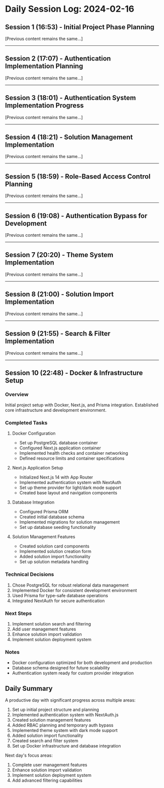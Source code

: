 # Daily Session Log: 2024-02-16

## Session 1 (16:53) - Initial Project Phase Planning

[Previous content remains the same...]

---

## Session 2 (17:07) - Authentication Implementation Planning

[Previous content remains the same...]

---

## Session 3 (18:01) - Authentication System Implementation Progress

[Previous content remains the same...]

---

## Session 4 (18:21) - Solution Management Implementation

[Previous content remains the same...]

---

## Session 5 (18:59) - Role-Based Access Control Planning

[Previous content remains the same...]

---

## Session 6 (19:08) - Authentication Bypass for Development

[Previous content remains the same...]

---

## Session 7 (20:20) - Theme System Implementation

[Previous content remains the same...]

---

## Session 8 (21:00) - Solution Import Implementation

[Previous content remains the same...]

---

## Session 9 (21:55) - Search & Filter Implementation

[Previous content remains the same...]

---

## Session 10 (22:48) - Docker & Infrastructure Setup

### Overview
Initial project setup with Docker, Next.js, and Prisma integration. Established core infrastructure and development environment.

### Completed Tasks
1. Docker Configuration
   - Set up PostgreSQL database container
   - Configured Next.js application container
   - Implemented health checks and container networking
   - Defined resource limits and container specifications

2. Next.js Application Setup
   - Initialized Next.js 14 with App Router
   - Implemented authentication system with NextAuth
   - Set up theme provider for light/dark mode support
   - Created base layout and navigation components

3. Database Integration
   - Configured Prisma ORM
   - Created initial database schema
   - Implemented migrations for solution management
   - Set up database seeding functionality

4. Solution Management Features
   - Created solution card components
   - Implemented solution creation form
   - Added solution import functionality
   - Set up solution metadata handling

### Technical Decisions
1. Chose PostgreSQL for robust relational data management
2. Implemented Docker for consistent development environment
3. Used Prisma for type-safe database operations
4. Integrated NextAuth for secure authentication

### Next Steps
1. Implement solution search and filtering
2. Add user management features
3. Enhance solution import validation
4. Implement solution deployment system

### Notes
- Docker configuration optimized for both development and production
- Database schema designed for future scalability
- Authentication system ready for custom provider integration

## Daily Summary
A productive day with significant progress across multiple areas:
1. Set up initial project structure and planning
2. Implemented authentication system with NextAuth.js
3. Created solution management features
4. Added RBAC planning and temporary auth bypass
5. Implemented theme system with dark mode support
6. Added solution import functionality
7. Created search and filter system
8. Set up Docker infrastructure and database integration

Next day's focus areas:
1. Complete user management features
2. Enhance solution import validation
3. Implement solution deployment system
4. Add advanced filtering capabilities